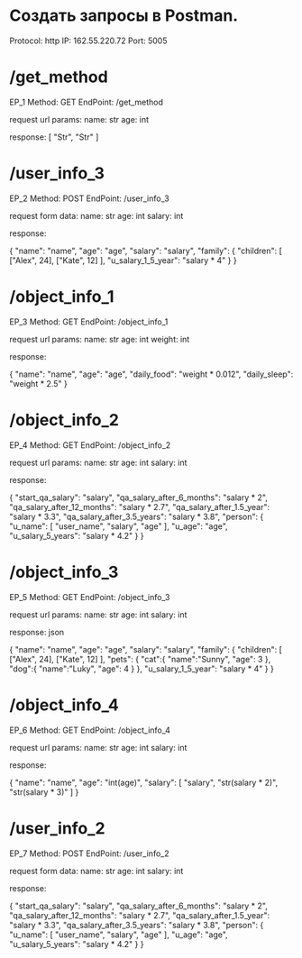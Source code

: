 # Создать запросы в Postman.

Protocol: http IP: 162.55.220.72 Port: 5005

# /get_method

EP_1 Method: GET EndPoint: /get_method

request url params: name: str age: int

response:
[
    "Str",
    "Str"
]

# /user_info_3

EP_2 Method: POST EndPoint: /user_info_3

request form data: name: str age: int salary: int

response:

{
	"name": "name",
	"age": "age",
	"salary": "salary",
	"family": {
		"children": [
			["Alex", 24], 
			["Kate", 12]
        ],
		"u_salary_1_5_year": "salary * 4"
	}
}

# /object_info_1

EP_3 Method: GET EndPoint: /object_info_1

request url params: name: str age: int weight: int

response:

{
	"name": "name",
	"age": "age",
	"daily_food": "weight * 0.012",
	"daily_sleep": "weight * 2.5"
}

# /object_info_2

EP_4 Method: GET EndPoint: /object_info_2

request url params: name: str age: int salary: int

response:

{
	"start_qa_salary": "salary",
	"qa_salary_after_6_months": "salary * 2",
	"qa_salary_after_12_months": "salary * 2.7",
	"qa_salary_after_1.5_year": "salary * 3.3",
	"qa_salary_after_3.5_years": "salary * 3.8",
	"person": {
		"u_name": [
			"user_name", 
			"salary", 
			"age"
			],
		"u_age": "age",
		"u_salary_5_years": "salary * 4.2"
	}
}

# /object_info_3

EP_5 Method: GET EndPoint: /object_info_3

request url params: name: str age: int salary: int

response: json

{
	"name": "name",
	"age": "age",
	"salary": "salary",
	"family": {
		"children": [
			["Alex", 24], 
			["Kate", 12]
			],
		"pets": {
			"cat":{
				"name":"Sunny",
				"age": 3
				},
			"dog":{
				"name":"Luky",
				"age": 4
				}
			},
		"u_salary_1_5_year": "salary * 4"
	}
}

# /object_info_4

EP_6 Method: GET EndPoint: /object_info_4

request url params: name: str age: int salary: int

response:

{
	"name": "name",
	"age": "int(age)",
	"salary": [
		"salary", 
		"str(salary * 2)", 
		"str(salary * 3)"
	]
}

# /user_info_2

EP_7 Method: POST EndPoint: /user_info_2

request form data: name: str age: int salary: int

response:

{
	"start_qa_salary": "salary",
	"qa_salary_after_6_months": "salary * 2",
	"qa_salary_after_12_months": "salary * 2.7",
	"qa_salary_after_1.5_year": "salary * 3.3",
	"qa_salary_after_3.5_years": "salary * 3.8",
	"person": {
		"u_name": [
			"user_name", 
			"salary", 
			"age"
			],
	"u_age": "age",
	"u_salary_5_years": "salary * 4.2"
	}
}
